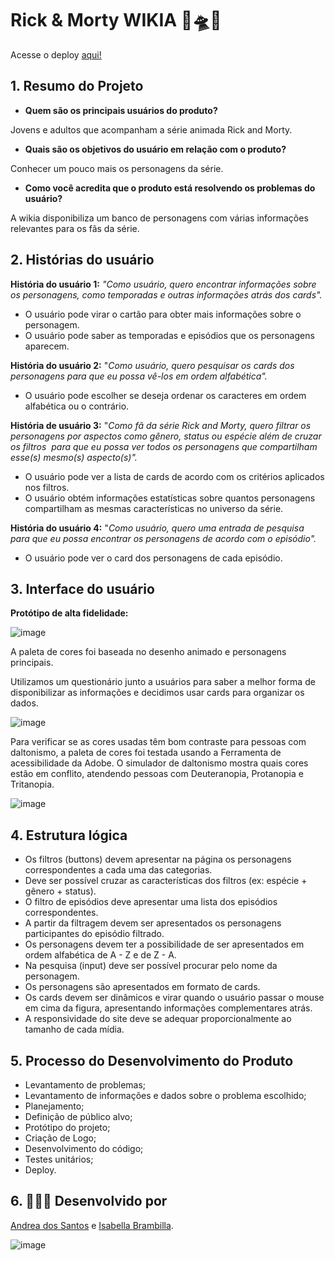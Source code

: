 # Rick & Morty WIKIA 👴🛸👦

Acesse o deploy <a href="https://bellabrambilla.github.io/SAP008-data-lovers/">aqui!</a> 

## 1. **Resumo do Projeto**

- **Quem são os principais usuários do produto?**

Jovens e adultos que acompanham a série animada Rick and Morty.

- **Quais são os objetivos do usuário em relação com o produto?**

Conhecer um pouco mais os personagens da série.

- **Como você acredita que o produto está resolvendo os problemas do usuário?**

A wikia disponibiliza um banco de personagens com várias informações relevantes para os fãs da série.

## 2. **Histórias do usuário**

**História do usuário 1:** *"Como usuário, quero encontrar informações sobre os personagens, como temporadas e outras informações atrás dos cards".*

- O usuário pode virar o cartão para obter mais informações sobre o personagem.
- O usuário pode saber as temporadas e episódios que os personagens aparecem.

**História do usuário 2:** "*Como usuário, quero pesquisar os cards dos personagens para que eu possa vê-los em ordem alfabética".*

- O usuário pode escolher se deseja ordenar os caracteres em ordem alfabética ou o contrário.

**História de usuário 3:** "*Como fã da série Rick and Morty, quero filtrar os personagens por aspectos como gênero, status ou espécie além de cruzar os filtros  para que eu possa ver todos os personagens que compartilham esse(s) mesmo(s) aspecto(s)".*

- O usuário pode ver a lista de cards de acordo com os critérios aplicados nos filtros.
- O usuário obtém informações estatísticas sobre quantos personagens compartilham as mesmas características no universo da série.

**História do usuário 4:** "*Como usuário, quero uma entrada de pesquisa para que eu possa encontrar os personagens de acordo com o episódio".*

- O usuário pode ver o card dos personagens de cada episódio.

## 3. **Interface do usuário**

**Protótipo de alta fidelidade:**

![image](https://user-images.githubusercontent.com/109175594/188368806-d32725df-2eca-4896-a37f-01ebeadad7a2.png)

A paleta de cores foi baseada no desenho animado e personagens principais.

Utilizamos um questionário junto a usuários para saber a melhor forma de disponibilizar as informações e decidimos usar cards para organizar os dados.

![image](https://user-images.githubusercontent.com/109175594/188369874-f287d6b8-464b-422a-994f-7859cf9ce3bb.png)

Para verificar se as cores usadas têm bom contraste para pessoas com daltonismo, a paleta de cores foi testada usando a Ferramenta de acessibilidade da Adobe. O simulador de daltonismo mostra quais cores estão em conflito, atendendo pessoas com Deuteranopia, Protanopia e Tritanopia.

![image](https://user-images.githubusercontent.com/109175594/188369804-4ffee58b-5ccc-4a7e-998b-1ad6e4a95a57.png)

## 4. **Estrutura lógica**

- Os filtros (buttons) devem apresentar na página os personagens correspondentes a cada uma das categorias.
- Deve ser possível cruzar as características dos filtros (ex: espécie + gênero + status).
- O filtro de episódios deve apresentar uma lista dos episódios correspondentes.
- A partir da filtragem devem ser apresentados os personagens participantes do episódio filtrado.
- Os personagens devem ter a possibilidade de ser apresentados em ordem alfabética de A - Z e de Z - A.
- Na pesquisa (input) deve ser possível procurar pelo nome da personagem.
- Os personagens são apresentados em formato de cards.
- Os cards devem ser dinâmicos e virar quando o usuário passar o mouse em cima da figura, apresentando informações complementares atrás.
- A responsividade do site deve se adequar proporcionalmente ao tamanho de cada mídia.

## 5. **Processo do Desenvolvimento do Produto**

- Levantamento de problemas;
- Levantamento de informações e dados sobre o problema escolhido;
- Planejamento;
- Definição de público alvo;
- Protótipo do projeto;
- Criação de Logo;
- Desenvolvimento do código;
- Testes unitários;
- Deploy.
  
## 6. **👩🏻‍💻 Desenvolvido por**

<a href="https://github.com/Canzua">Andrea dos Santos</a> e  <a href="https://www.linkedin.com/in/isabella-brambilla/">Isabella Brambilla</a>.

![image](https://user-images.githubusercontent.com/109175594/188370841-47f35e9f-4d10-4e26-9eda-baa32d0f4fda.png)



